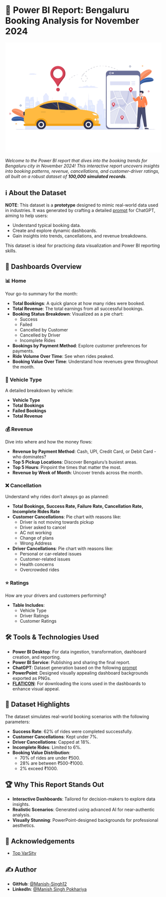 
# 🚖 Power BI Report: Bengaluru Booking Analysis for November 2024

![Online Ride Booking](https://github.com/Manish-Singh12/Online_Ride_Booking_Analysis_Using_PowerBI/blob/main/ride%20booking.png "a title")

*Welcome to the Power BI report that dives into the booking trends for Bengaluru city in November 2024! This interactive report uncovers insights into booking patterns, revenue, cancellations, and customer-driver ratings, all built on a robust dataset of **100,000 simulated records**.*
## ℹ️ About the Dataset

**NOTE**: This dataset is a **prototype** designed to mimic real-world data used in industries. It was generated by crafting a detailed [prompt](https://github.com/Manish-Singh12/Online_Ride_Booking_Analysis_Using_PowerBI/blob/main/Chat%20GPT%20Prompt.pdf) for ChatGPT, aiming to help users:
- Understand typical booking data.
- Create and explore dynamic dashboards.
- Gain insights into trends, cancellations, and revenue breakdowns.

This dataset is ideal for practicing data visualization and Power BI reporting skills.
## 🎯 Dashboards Overview

### 📊 **Home**
Your go-to summary for the month:
- **Total Bookings**: A quick glance at how many rides were booked.
- **Total Revenue**: The total earnings from all successful bookings.
- **Booking Status Breakdown**: Visualized as a pie chart:
  - Success
  - Failed
  - Cancelled by Customer
  - Cancelled by Driver
  - Incomplete Rides
- **Bookings by Payment Method**: Explore customer preferences for payments.
- **Ride Volume Over Time**: See when rides peaked.
- **Booking Value Over Time**: Understand how revenues grew throughout the month.

### 🚗 **Vehicle Type**
A detailed breakdown by vehicle:
- **Vehicle Type**
- **Total Bookings**
- **Failed Bookings**
- **Total Revenue**

### 💰 **Revenue**
Dive into where and how the money flows:
- **Revenue by Payment Method**: Cash, UPI, Credit Card, or Debit Card - who dominates?
- **Top 5 Pickup Locations**: Discover Bengaluru’s busiest areas.
- **Top 5 Hours**: Pinpoint the times that matter the most.
- **Revenue by Week of Month**: Uncover trends across the month.

### ❌ **Cancellation**
Understand why rides don’t always go as planned:
- **Total Bookings, Success Rate, Failure Rate, Cancellation Rate, Incomplete Rides Rate**
- **Customer Cancellations**: Pie chart with reasons like:
  - Driver is not moving towards pickup
  - Driver asked to cancel
  - AC not working
  - Change of plans
  - Wrong Address
- **Driver Cancellations**: Pie chart with reasons like:
  - Personal or car-related issues
  - Customer-related issues
  - Health concerns
  - Overcrowded rides

### ⭐ **Ratings**
How are your drivers and customers performing?
- **Table Includes**:
  - Vehicle Type
  - Driver Ratings
  - Customer Ratings
## 🛠 Tools & Technologies Used

- **Power BI Desktop**: For data ingestion, transformation, dashboard creation, and reporting.
- **Power BI Service**: Publishing and sharing the final report.
- **ChatGPT**: Dataset generation based on the following [prompt](https://github.com/Manish-Singh12/Online_Ride_Booking_Analysis_Using_PowerBI/blob/main/Chat%20GPT%20Prompt.pdf)
- **PowerPoint**: Designed visually appealing dashboard backgrounds exported as PNGs.
- [**FLATICON**](https://www.flaticon.com/): For downloading the icons used in the dashboards to enhance visual appeal. 
## 📁 Dataset Highlights

The dataset simulates real-world booking scenarios with the following parameters:
- **Success Rate**: 62% of rides were completed successfully.
- **Customer Cancellations**: Kept under 7%.
- **Driver Cancellations**: Capped at 18%.
- **Incomplete Rides**: Limited to 6%.
- **Booking Value Distribution**:
  - 70% of rides are under ₹500.
  - 28% are between ₹500-₹1000.
  - 2% exceed ₹1000.
## 🏆 Why This Report Stands Out

- **Interactive Dashboards**: Tailored for decision-makers to explore data insights.
- **Realistic Scenarios**: Generated using advanced AI for near-authentic analysis.
- **Visually Stunning**: PowerPoint-designed backgrounds for professional aesthetics.
## 🙌 Acknowledgements

- [Top VarSity](https://www.youtube.com/watch?v=1uPUyT9LoHQ)
## ✍️ Author

- **GitHub**: [@Manish-Singh12](https://github.com/Manish-Singh12)
- **LinkedIn**: [@Manish Singh Pokhariya](https://www.linkedin.com/in/manishsinghpokhariya/)